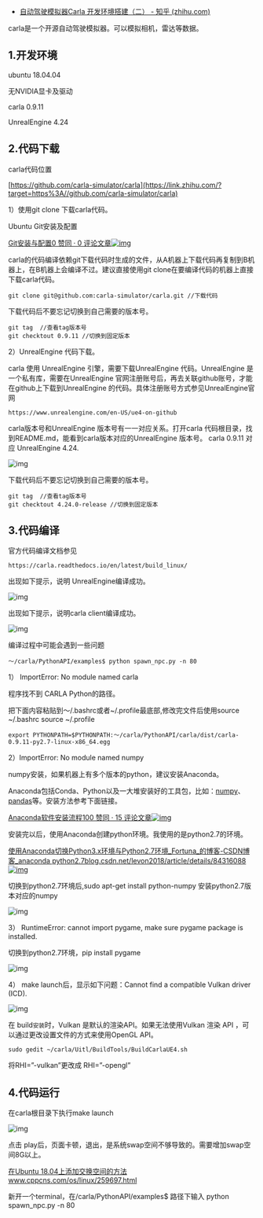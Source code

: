 - [自动驾驶模拟器Carla 开发环境搭建（二） - 知乎 (zhihu.com)](https://zhuanlan.zhihu.com/p/470335288)

carla是一个开源自动驾驶模拟器。可以模拟相机，雷达等数据。

## 1.开发环境

ubuntu 18.04.04

无NVIDIA显卡及驱动

carla 0.9.11

UnrealEngine 4.24

## 2.代码下载

carla代码位置

[https://github.com/carla-simulator/carla](https://link.zhihu.com/?target=https%3A//github.com/carla-simulator/carla)

1）使用git clone 下载carla代码。

Ubuntu Git安装及配置

[Git安装与配置0 赞同 · 0 评论文章![img](https://pica.zhimg.com/v2-beb087b6af8b7bb888555625fa1223b6_r.jpg?source=172ae18b)](https://zhuanlan.zhihu.com/p/470047206)

carla的代码编译依赖git下载代码时生成的文件，从A机器上下载代码再复制到B机器上，在B机器上会编译不过。建议直接使用git clone在要编译代码的机器上直接下载carla代码。

```text
git clone git@github.com:carla-simulator/carla.git //下载代码
```

下载代码后不要忘记切换到自己需要的版本号。

```text
git tag  //查看tag版本号
git checktout 0.9.11 //切换到固定版本
```

2）UnrealEngine 代码下载。

carla 使用 UnrealEngine 引擎，需要下载UnrealEngine 代码。UnrealEngine 是一个私有库，需要在UnrealEngine 官网注册账号后，再去关联github账号，才能在github上下载到UnrealEngine 的代码。具体注册账号方式参见UnrealEngine官网

```text
https://www.unrealengine.com/en-US/ue4-on-github
```

carla版本号和UnrealEngine 版本号有一一对应关系。打开carla 代码根目录，找到README.md，能看到carla版本对应的UnrealEngine 版本号。 carla 0.9.11 对应 UnrealEngine 4.24.

![img](https://pic4.zhimg.com/80/v2-403ba04311bf311e4815da2b24d8e9bf_720w.jpg)

下载代码后不要忘记切换到自己需要的版本号。

```text
git tag  //查看tag版本号
git checktout 4.24.0-release //切换到固定版本
```

## 3.代码编译

官方代码编译文档参见

```text
https://carla.readthedocs.io/en/latest/build_linux/
```

出现如下提示，说明 UnrealEngine编译成功。

![img](https://pic2.zhimg.com/80/v2-00e99ed69daa0c27b0bfa70ee5aa6f3d_720w.jpg)

出现如下提示，说明carla client编译成功。

![img](https://pic4.zhimg.com/80/v2-e03c8749b611873c3eff9f7a667fc513_720w.jpg)

编译过程中可能会遇到一些问题

```text
～/carla/PythonAPI/examples$ python spawn_npc.py -n 80
```

1） ImportError: No module named carla

程序找不到 CARLA Python的路径。

把下面内容粘贴到～/.bashrc或者~/.profile最底部,修改完文件后使用source ~/.bashrc source ~/.profile

```text
export PYTHONPATH=$PYTHONPATH:～/carla/PythonAPI/carla/dist/carla-0.9.11-py2.7-linux-x86_64.egg
```

2）ImportError: No module named numpy

numpy安装，如果机器上有多个版本的python，建议安装Anaconda。

Anaconda包括Conda、Python以及一大堆安装好的工具包，比如：[numpy](https://link.zhihu.com/?target=https%3A//baike.baidu.com/item/numpy/5678437)、[pandas](https://link.zhihu.com/?target=https%3A//baike.baidu.com/item/pandas/17209606)等。安装方法参考下面链接。

[Anaconda软件安装流程100 赞同 · 15 评论文章![img](https://pic3.zhimg.com/v2-0c50debe4cde5d4ccba537c5241a912c_r.jpg?source=172ae18b)](https://zhuanlan.zhihu.com/p/63171810)

安装完以后，使用Anaconda创建python环境。我使用的是python2.7的环境。

[使用Anaconda切换Python3.x环境与Python2.7环境_Fortuna_的博客-CSDN博客_anaconda python2.7blog.csdn.net/levon2018/article/details/84316088![img](https://pic3.zhimg.com/v2-d14d42ee3d7161fe46046bd34ab6162e_180x120.jpg)](https://link.zhihu.com/?target=https%3A//blog.csdn.net/levon2018/article/details/84316088)

切换到python2.7环境后,sudo apt-get install python-numpy 安装python2.7版本对应的numpy

![img](https://pic4.zhimg.com/80/v2-926792019c71b556b7ef5de0a8245b5f_720w.jpg)

3） RuntimeError: cannot import pygame, make sure pygame package is installed.

切换到python2.7环境，pip install pygame

![img](https://pic2.zhimg.com/80/v2-5c5db357918b46278babbb0c154c59c5_720w.jpg)

4） make launch后，显示如下问题：Cannot find a compatible Vulkan driver (ICD).

![img](https://pic1.zhimg.com/80/v2-a78a72af487c0ed9a51cfdb69964b03c_720w.jpg)

在 build`安装`时，Vulkan 是默认的渲染API。如果无法使用Vulkan 渲染 API ，可以通过更改设置文件的方式来使用OpenGL API。

```text
sudo gedit ~/carla/Uitl/BuildTools/BuildCarlaUE4.sh
```

将RHI=”-vulkan”更改成 RHI=”-opengl”

## 4.代码运行

在carla根目录下执行make launch

![img](https://pic3.zhimg.com/80/v2-66b7a72bda49636bec121e5770655826_720w.jpg)

点击 play后，页面卡顿，退出，是系统swap空间不够导致的。需要增加swap空间8G以上。

[在Ubuntu 18.04上添加交换空间的方法www.cppcns.com/os/linux/259697.html](https://link.zhihu.com/?target=http%3A//www.cppcns.com/os/linux/259697.html)

新开一个terminal，在/carla/PythonAPI/examples$ 路径下输入 python spawn_npc.py -n 80
